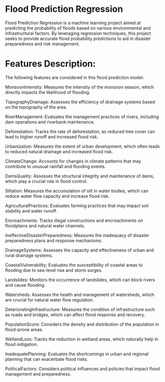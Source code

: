 # Flood Prediction Regression

Flood Prediction Regression is a machine learning project aimed at predicting the probability of floods based on various environmental and infrastructural factors. By leveraging regression techniques, this project seeks to provide accurate flood probability predictions to aid in disaster preparedness and risk management.

# Features Description:

The following features are considered in this flood prediction model:

MonsoonIntensity: Measures the intensity of the monsoon season, which directly impacts the likelihood of flooding.

TopographyDrainage: Assesses the efficiency of drainage systems based on the topography of the area.

RiverManagement: Evaluates the management practices of rivers, including dam operations and riverbank maintenance.

Deforestation: Tracks the rate of deforestation, as reduced tree cover can lead to higher runoff and increased flood risk.

Urbanization: Measures the extent of urban development, which often leads to reduced natural drainage and increased flood risk.

ClimateChange: Accounts for changes in climate patterns that may contribute to unusual rainfall and flooding events.

DamsQuality: Assesses the structural integrity and maintenance of dams, which play a crucial role in flood control.

Siltation: Measures the accumulation of silt in water bodies, which can reduce water flow capacity and increase flood risk.

AgriculturalPractices: Evaluates farming practices that may impact soil stability and water runoff.

Encroachments: Tracks illegal constructions and encroachments on floodplains and natural water channels.

IneffectiveDisasterPreparedness: Measures the inadequacy of disaster preparedness plans and response mechanisms.

DrainageSystems: Assesses the capacity and effectiveness of urban and rural drainage systems.

CoastalVulnerability: Evaluates the susceptibility of coastal areas to flooding due to sea-level rise and storm surges.

Landslides: Monitors the occurrence of landslides, which can block rivers and cause flooding.

Watersheds: Assesses the health and management of 
watersheds, which are crucial for natural water flow regulation.

DeterioratingInfrastructure: Measures the condition of infrastructure such as roads and bridges, which can affect flood response and recovery.

PopulationScore: Considers the density and distribution of the population in flood-prone areas.

WetlandLoss: Tracks the reduction in wetland areas, which naturally help in flood mitigation.

InadequatePlanning: Evaluates the shortcomings in urban and regional planning that can exacerbate flood risks.

PoliticalFactors: Considers political influences and policies that impact flood management and preparedness.
